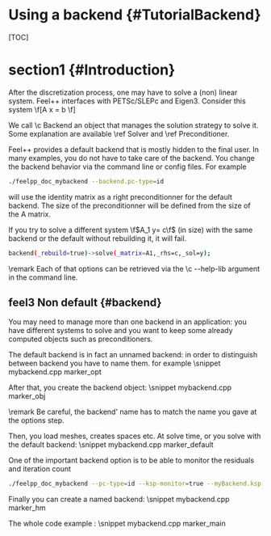 Using a backend {#TutorialBackend}
===============

[TOC]

# section1 {#Introduction}

After the discretization process, one may have to solve a (non) linear system. Feel++ interfaces with PETSc/SLEPc and Eigen3.
Consider this system
\f[A x = b \f]

We call \c Backend an object that manages the solution strategy to solve it. Some explanation are available \ref Solver and \ref Preconditioner.


Feel++ provides a default backend that is mostly hidden to the final user.
In many examples, you do not have to take care of the backend. You change the backend behavior via the command line or config files.
For example
```sh
./feelpp_doc_mybackend --backend.pc-type=id
```
will use the identity matrix as a right preconditionner for the default backend.
The size of the preconditionner will be defined from the size of the A matrix.

If you try to solve a different system \f$A_1 y= c\f$ (in size) with the same backend or the default without rebuilding it, it will fail.
```sh
backend(_rebuild=true)->solve(_matrix=A1,_rhs=c,_sol=y);
```

\remark Each of that options can be retrieved via the \c --help-lib argument in the command line.

## feel3 Non default {#backend}

You may need to manage more than one backend in an application: you have different systems to solve and you want to
keep some already computed objects such as preconditioners.

The default backend is in fact an unnamed backend: in order to distinguish between backend you have to name them. for example
\snippet mybackend.cpp marker_opt

After that, you create the backend object:
\snippet mybackend.cpp marker_obj

\remark Be careful, the backend' name has to match the name you gave at the options step.

Then, you load meshes, creates spaces etc. At solve time, or you solve with the default backend:
\snippet mybackend.cpp marker_default

One of the important backend option is to be able to monitor the residuals and iteration count
```sh
./feelpp_doc_mybackend --pc-type=id --ksp-monitor=true --myBackend.ksp-monitor=true
```

Finally you can create a named backend:
\snippet mybackend.cpp marker_hm


The whole code example :
\snippet mybackend.cpp marker_main

